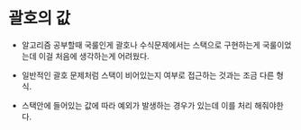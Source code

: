 # 괄호의 값

* 알고리즘 공부할때 국룰인게 괄호나 수식문제에서는 스택으로 구현하는게 국룰이었는데 이걸 처음에 생각하는게 어려웠다.

* 일반적인 괄호 문제처럼 스택이 비어있는지 여부로 접근하는 것과는 조금 다른 형식.

* 스택안에 들어있는 값에 따라 예외가 발생하는 경우가 있는데 이를 처리 해줘야한다.